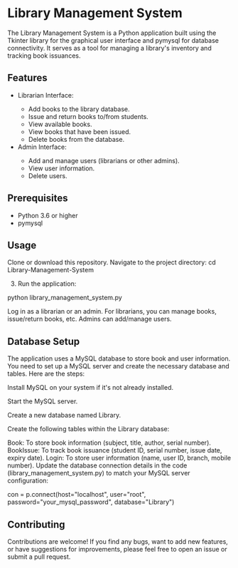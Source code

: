 
<body>

<h1>Library Management System</h1>

<p>The Library Management System is a Python application built using the Tkinter library for the graphical user interface and pymysql for database connectivity. It serves as a tool for managing a library's inventory and tracking book issuances.</p>

<h2>Features</h2>

<ul>
<li>Librarian Interface:</li>
<ul>
<li>Add books to the library database.</li>
<li>Issue and return books to/from students.</li>
<li>View available books.</li>
<li>View books that have been issued.</li>
<li>Delete books from the database.</li>
</ul>
<li>Admin Interface:</li>
<ul>
<li>Add and manage users (librarians or other admins).</li>
<li>View user information.</li>
<li>Delete users.</li>
</ul>
</ul>

<h2>Prerequisites</h2>

<ul>
<li>Python 3.6 or higher</li>
<li>pymysql</li>
</ul>

<h2>Usage</h2>

Clone or download this repository.
Navigate to the project directory:
cd Library-Management-System


3. Run the application:

python library_management_system.py

Log in as a librarian or an admin.
For librarians, you can manage books, issue/return books, etc.
Admins can add/manage users.
<h2>Database Setup</h2>

The application uses a MySQL database to store book and user information. You need to set up a MySQL server and create the necessary database and tables. Here are the steps:

Install MySQL on your system if it's not already installed.

Start the MySQL server.

Create a new database named Library.

Create the following tables within the Library database:

Book: To store book information (subject, title, author, serial number).
BookIssue: To track book issuance (student ID, serial number, issue date, expiry date).
Login: To store user information (name, user ID, branch, mobile number).
Update the database connection details in the code (library_management_system.py) to match your MySQL server configuration:

con = p.connect(host="localhost", user="root", password="your_mysql_password", database="Library")

<h2>Contributing</h2>

Contributions are welcome! If you find any bugs, want to add new features, or have suggestions for improvements, please feel free to open an issue or submit a pull request.
